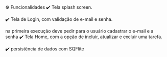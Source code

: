 ⚙️ Funcionalidades
✔️ Tela splash screen.

✔️ Tela de Login, com validação de e-mail e senha.

na primeira execução deve pedir para o usuário cadastrar o e-mail e a senha 
✔️ Tela Home, com a opção de incluir, atualizar e excluir uma tarefa.

✔️ persistência de dados com SQFlite 
